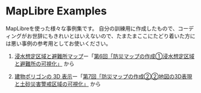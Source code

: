 # MapLibre Examples
MapLibreを使った様々な事例集です。
自分の訓練用に作成したもので、コーディングがお世辞にもきれいとはいえないので、たまたまここにたどり着いた方には悪い事例の参考用としてお使いください。

1. [浸水想定区域と避難所マップ](https://hikagetombo.github.io/Maplibre-Examples/Disaster/webmap/index.html
)ー「[第6回「防災マップの作成①浸水想定区域と避難所の可視化」](https://zenn.dev/mierune_inc/books/location-engineering/viewer/part6) から

2. [建物ポリゴンの 3D 表示](https://hikagetombo.github.io/Maplibre-Examples/3Dbuilding/index.html)ー「[第7回「防災マップの作成②②地図の3D表現と土砂災害警戒区域の可視化」](https://zenn.dev/mierune_inc/books/location-engineering/viewer/part7) から
